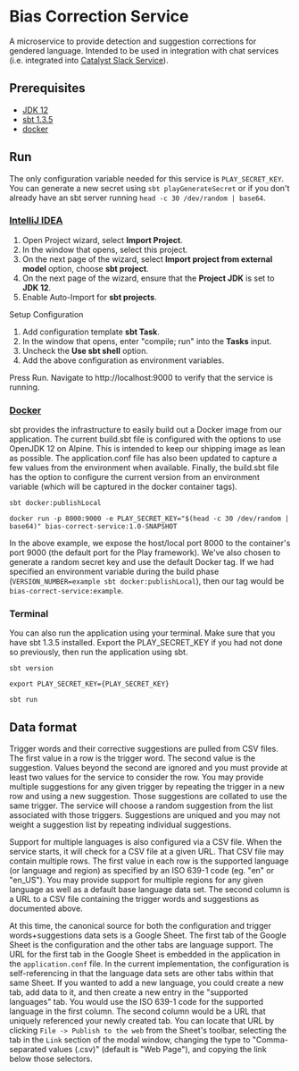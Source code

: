 # Bias Correction Service
A microservice to provide detection and suggestion corrections for gendered language.  Intended to be used in integration with chat services (i.e. integrated into [Catalyst Slack Service](https://github.com/willowtreeapps/catalyst-slack-service)).

## Prerequisites
* [JDK 12](https://www.oracle.com/java/technologies/javase/jdk12-archive-downloads.html)
* [sbt 1.3.5](https://www.scala-sbt.org/download.html)
* [docker](https://hub.docker.com/editions/community/docker-ce-desktop-mac)

## Run

The only configuration variable needed for this service is `PLAY_SECRET_KEY`. You can generate a new secret using `sbt playGenerateSecret` or if you don't already have an sbt server running `head -c 30 /dev/random | base64`.

### [IntelliJ IDEA](https://www.jetbrains.com/idea/)
1. Open Project wizard, select **Import Project**.
1. In the window that opens, select this project.
1. On the next page of the wizard, select **Import project from external model** option, choose **sbt project**.
1. On the next page of the wizard, ensure that the **Project JDK** is set to **JDK 12**.
1. Enable Auto-Import for **sbt projects**.

Setup Configuration
1. Add configuration template **sbt Task**.
2. In the window that opens, enter "compile; run" into the **Tasks** input.
3. Uncheck the **Use sbt shell** option.
4. Add the above configuration as environment variables.

Press Run. Navigate to http://localhost:9000 to verify that the service is running.

### [Docker](https://hub.docker.com/editions/community/docker-ce-desktop-mac)
sbt provides the infrastructure to easily build out a Docker image from our application.  The current build.sbt file is configured with the options to use OpenJDK 12 on Alpine.  This is intended to keep our shipping image as lean as possible.  The application.conf file has also been updated to capture a few values from the environment when available.  Finally, the build.sbt file has the option to configure the current version from an environment variable (which will be captured in the docker container tags).

```
sbt docker:publishLocal

docker run -p 8000:9000 -e PLAY_SECRET_KEY="$(head -c 30 /dev/random | base64)" bias-correct-service:1.0-SNAPSHOT
```

In the above example, we expose the host/local port 8000 to the container's port 9000 (the default port for the Play framework).  We've also chosen to generate a random secret key and use the default Docker tag.  If we had specified an environment variable during the build phase (`VERSION_NUMBER=example sbt docker:publishLocal`), then our tag would be `bias-correct-service:example`.

### Terminal
You can also run the application using your terminal. Make sure that you have sbt 1.3.5 installed. Export the PLAY_SECRET_KEY if you had not done so previously, then run the application using sbt.
```
sbt version

export PLAY_SECRET_KEY={PLAY_SECRET_KEY}

sbt run
```

## Data format

Trigger words and their corrective suggestions are pulled from CSV files.  The first value in a row is the trigger word.  The second value is the suggestion.  Values beyond the second are ignored and you must provide at least two values for the service to consider the row.  You may provide multiple suggestions for any given trigger by repeating the trigger in a new row and using a new suggestion.  Those suggestions are collated to use the same trigger.  The service will choose a random suggestion from the list associated with those triggers.  Suggestions are uniqued and you may not weight a suggestion list by repeating individual suggestions.

Support for multiple languages is also configured via a CSV file.  When the service starts, it will check for a CSV file at a given URL.  That CSV file may contain multiple rows.  The first value in each row is the supported language (or language and region) as specified by an ISO 639-1 code (eg. "en" or "en_US").  You may provide support for multiple regions for any given language as well as a default base language data set.  The second column is a URL to a CSV file containing the trigger words and suggestions as documented above.

At this time, the canonical source for both the configuration and trigger words+suggestions data sets is a Google Sheet.  The first tab of the Google Sheet is the configuration and the other tabs are language support.  The URL for the first tab in the Google Sheet is embedded in the application in the `application.conf` file.  In the current implementation, the configuration is self-referencing in that the language data sets are other tabs within that same Sheet.  If you wanted to add a new language, you could create a new tab, add data to it, and then create a new entry in the "supported languages" tab.  You would use the ISO 639-1 code for the supported language in the first column.  The second column would be a URL that uniquely referenced your newly created tab.  You can locate that URL by clicking `File -> Publish to the web` from the Sheet's toolbar, selecting the tab in the `Link` section of the modal window, changing the type to "Comma-separated values (.csv)" (default is "Web Page"), and copying the link below those selectors.


